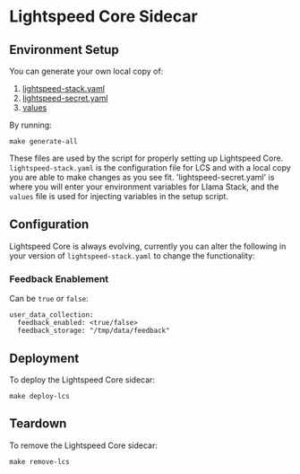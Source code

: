 # Lightspeed Core Sidecar

## Environment Setup

You can generate your own local copy of:
1. [lightspeed-stack.yaml](../../templates/skeleton/lightspeed-stack.yaml)
2. [lightspeed-secret.yaml](../../templates/skeleton/lightspeed-secret.yaml)
3. [values](../../env/default-values)

By running:
```
make generate-all
```

These files are used by the script for properly setting up Lightspeed Core. `lightspeed-stack.yaml` is the configuration file for LCS and with a local copy you are able to make changes as you see fit. 'lightspeed-secret.yaml' is where you will enter your environment variables for Llama Stack, and the `values` file is used for injecting variables in the setup script.

## Configuration

Lightspeed Core is always evolving, currently you can alter the following in your version of `lightspeed-stack.yaml` to change the functionality:

### Feedback Enablement

Can be `true` or `false`:

```
user_data_collection:
  feedback_enabled: <true/false>
  feedback_storage: "/tmp/data/feedback"
```

## Deployment

To deploy the Lightspeed Core sidecar:

```
make deploy-lcs
```

## Teardown

To remove the Lightspeed Core sidecar:

```
make remove-lcs
```